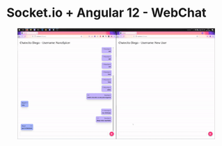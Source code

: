 # Socket.io + Angular 12 - WebChat

<div align="center">
  <img style="width: 90%;" src="./chat.gif">
</div>

